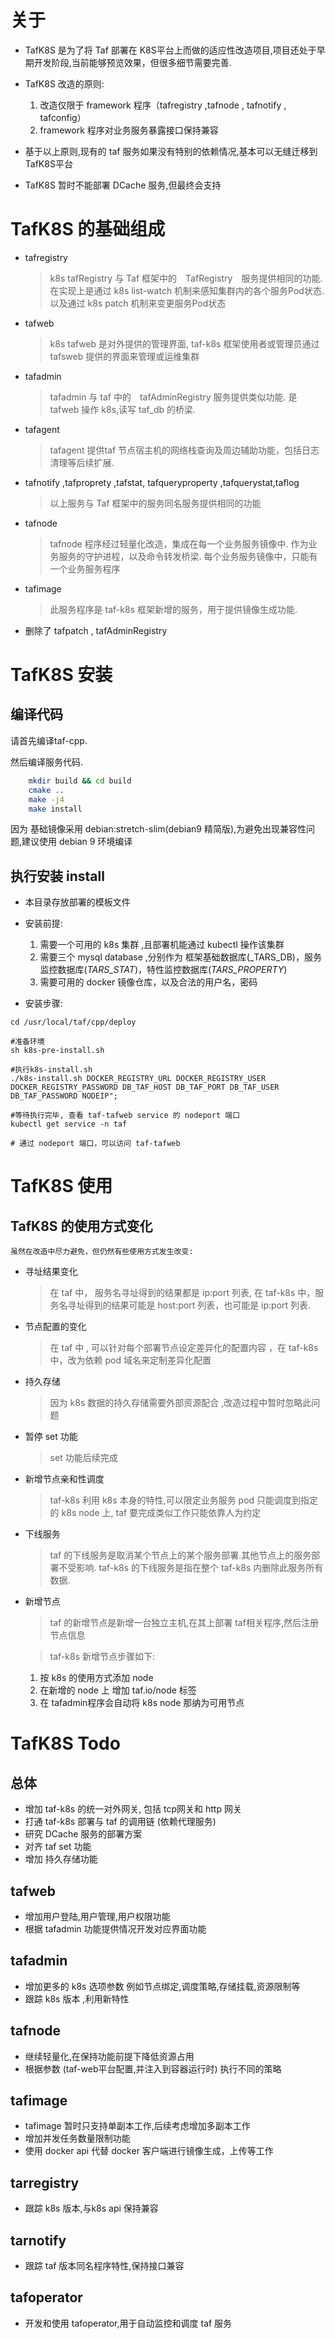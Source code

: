#  关于

- TafK8S 是为了将 Taf 部署在 K8S平台上而做的适应性改造项目,项目还处于早期开发阶段,当前能够预览效果，但很多细节需要完善.

- TafK8S 改造的原则:
    1. 改造仅限于 framework 程序（tafregistry ,tafnode , tafnotify , tafconfig）
    2. framework 程序对业务服务暴露接口保持兼容

- 基于以上原则,现有的 taf 服务如果没有特别的依赖情况,基本可以无缝迁移到 TafK8S平台

- TafK8S 暂时不能部署 DCache 服务,但最终会支持


# TafK8S 的基础组成

+ tafregistry
    > k8s tafRegistry 与 Taf 框架中的　TafRegistry　服务提供相同的功能. 在实现上是通过 k8s list-watch  机制来感知集群内的各个服务Pod状态.以及通过 k8s patch 机制来变更服务Pod状态

+ tafweb
    > k8s tafweb 是对外提供的管理界面, taf-k8s 框架使用者或管理员通过 tafsweb 提供的界面来管理或运维集群

+ tafadmin
    > tafadmin 与 taf 中的　tafAdminRegistry 服务提供类似功能. 是 tafweb 操作 k8s,读写 taf_db 的桥梁.
             
+ tafagent
  > tafagent 提供taf 节点宿主机的网络栈查询及周边辅助功能，包括日志清理等后续扩展.

+ tafnotify ,tafproprety ,tafstat, tafqueryproperty ,tafquerystat,taflog
    > 以上服务与 Taf 框架中的服务同名服务提供相同的功能
    
+ tafnode
    > tafnode 程序经过轻量化改造，集成在每一个业务服务镜像中. 作为业务服务的守护进程，以及命令转发桥梁. 每个业务服务镜像中，只能有一个业务服务程序

+ tafimage
    > 此服务程序是 taf-k8s  框架新增的服务，用于提供镜像生成功能.

+ 删除了 tafpatch , tafAdminRegistry


# TafK8S 安装

## 编译代码

请首先编译taf-cpp.

然后编译服务代码.


```bash
    mkdir build && cd build
    cmake ..
    make -j4
    make install
```

因为 基础镜像采用 debian:stretch-slim(debian9 精简版),为避免出现兼容性问题,建议使用 debian 9 环境编译

## 执行安装 install

- 本目录存放部署的模板文件

- 安装前提:
   1. 需要一个可用的 k8s 集群 ,且部署机能通过 kubectl 操作该集群
   2. 需要三个 mysql database ,分别作为 框架基础数据库(_TARS_DB)，服务监控数据库(_TARS_STAT_)，特性监控数据库(_TARS_PROPERTY_)
   3. 需要可用的 docker 镜像仓库，以及合法的用户名，密码
   
- 安装步骤:
```
cd /usr/local/taf/cpp/deploy

#准备环境
sh k8s-pre-install.sh

#执行k8s-install.sh
./k8s-install.sh DOCKER_REGISTRY_URL DOCKER_REGISTRY_USER DOCKER_REGISTRY_PASSWORD DB_TAF_HOST DB_TAF_PORT DB_TAF_USER DB_TAF_PASSWORD NODEIP";

#等待执行完毕, 查看 taf-tafweb service 的 nodeport 端口
kubectl get service -n taf

# 通过 nodeport 端口，可以访问 taf-tafweb
```

# TafK8S 使用

## TafK8S 的使用方式变化
    
    虽然在改造中尽力避免，但仍然有些使用方式发生改变:

+ 寻址结果变化
    >  在 taf 中， 服务名寻址得到的结果都是 ip:port 列表, 在 taf-k8s 中，服务名寻址得到的结果可能是 host:port 列表，也可能是 ip:port 列表.

+ 节点配置的变化
    > 在 taf 中 , 可以针对每个部署节点设定差异化的配置内容 ，在 taf-k8s 中，改为依赖 pod 域名来定制差异化配置

+ 持久存储
    > 因为 k8s 数据的持久存储需要外部资源配合 ,改造过程中暂时忽略此问题

+ 暂停 set 功能
    > set 功能后续完成

+ 新增节点亲和性调度
    > taf-k8s 利用 k8s 本身的特性,可以限定业务服务 pod 只能调度到指定的 k8s node 上, taf 要完成类似工作只能依靠人为约定

+ 下线服务
    > taf 的下线服务是取消某个节点上的某个服务部署.其他节点上的服务部署不受影响.
    > taf-k8s 的下线服务是指在整个 taf-k8s 内删除此服务所有数据.

+ 新增节点
    > taf 的新增节点是新增一台独立主机,在其上部署 taf相关程序,然后注册节点信息
      
    > taf-k8s 新增节点步骤如下:
      
    1. 按 k8s 的使用方式添加 node 
    2. 在新增的 node  上 增加 taf.io/node 标签
    3. 在 tafadmin程序会自动将 k8s node 那纳为可用节点

# TafK8S Todo

## 总体
+ 增加 taf-k8s 的统一对外网关, 包括 tcp网关和 http 网关
+ 打通 taf-k8s 部署与 taf 的调用链 (依赖代理服务)
+ 研究 DCache 服务的部署方案
+ 对齐 taf set 功能
+ 增加 持久存储功能

## tafweb
+ 增加用户登陆,用户管理,用户权限功能
+ 根据 tafadmin 功能提供情况开发对应界面功能

## tafadmin
+ 增加更多的 k8s 选项参数 例如节点绑定,调度策略,存储挂载,资源限制等
+ 跟踪 k8s 版本 ,利用新特性

## tafnode
+ 继续轻量化,在保持功能前提下降低资源占用
+ 根据参数 (taf-web平台配置,并注入到容器运行时) 执行不同的策略

## tafimage
+ tafimage 暂时只支持单副本工作,后续考虑增加多副本工作
+ 增加并发任务数量限制功能
+ 使用 docker api 代替 docker 客户端进行镜像生成，上传等工作

## tarregistry
+ 跟踪 k8s 版本,与k8s api 保持兼容

## tarnotify
+ 跟踪 taf 版本同名程序特性,保持接口兼容

## tafoperator
+ 开发和使用 tafoperator,用于自动监控和调度 taf 服务